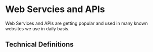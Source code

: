 # Web Servcies and APIs

Web Services and APIs are getting popular and used in many known websites we use in daily basis.

## Technical Definitions
